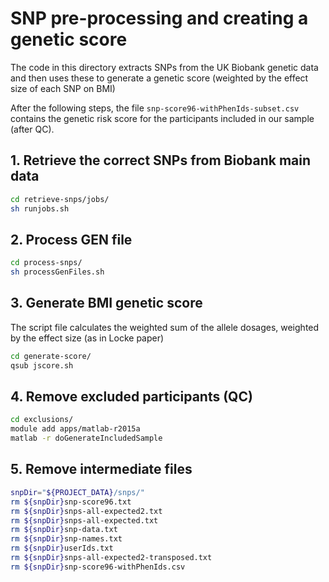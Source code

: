 
# SNP pre-processing and creating a genetic score

The code in this directory extracts SNPs from the UK Biobank genetic data and then uses these to generate a genetic score (weighted by the effect size of each SNP on BMI)

After the following steps, the file `snp-score96-withPhenIds-subset.csv` contains the genetic risk score for the participants included in our sample (after QC).

## 1. Retrieve the correct SNPs from Biobank main data

```bash
cd retrieve-snps/jobs/
sh runjobs.sh
```

## 2. Process GEN file
```bash
cd process-snps/
sh processGenFiles.sh
```

## 3. Generate BMI genetic score

The script file calculates the weighted sum of the allele dosages, weighted by the effect size (as in Locke paper)

```bash
cd generate-score/
qsub jscore.sh
```

## 4. Remove excluded participants (QC)

```bash
cd exclusions/
module add apps/matlab-r2015a
matlab -r doGenerateIncludedSample
```


## 5. Remove intermediate files

```bash
snpDir="${PROJECT_DATA}/snps/"
rm ${snpDir}snp-score96.txt
rm ${snpDir}snps-all-expected2.txt
rm ${snpDir}snps-all-expected.txt
rm ${snpDir}snp-data.txt
rm ${snpDir}snp-names.txt
rm ${snpDir}userIds.txt
rm ${snpDir}snps-all-expected2-transposed.txt
rm ${snpDir}snp-score96-withPhenIds.csv
```
